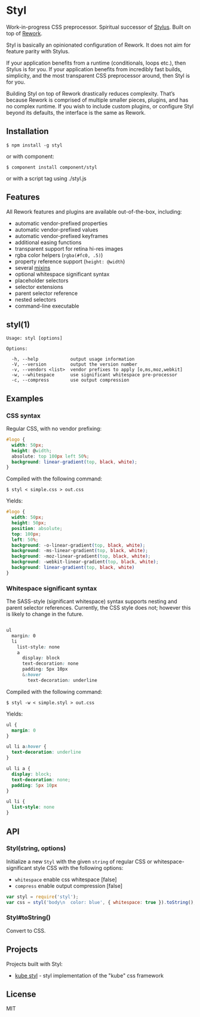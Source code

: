 # Styl

  Work-in-progress CSS preprocessor.
  Spiritual successor of [Stylus](https://github.com/LearnBoost/stylus).
  Built on top of [Rework](https://github.com/visionmedia/rework).

  Styl is basically an opinionated configuration of Rework. It does not aim for feature parity with Stylus.

  If your application benefits from a runtime (conditionals, loops etc.), then Stylus is for you.
  If your application benefits from incredibly fast builds, simplicity, and the most transparent CSS
  preprocessor around, then Styl is for you.

  Building Styl on top of Rework drastically reduces complexity. That’s because Rework is comprised of multiple
  smaller pieces, plugins, and has no complex runtime. If you wish to include custom plugins, or configure Styl
  beyond its defaults, the interface is the same as Rework.

## Installation

```
$ npm install -g styl
```

or with component:

```
$ component install component/styl
```

or with a script tag using ./styl.js

## Features

  All Rework features and plugins are available out-of-the-box, including:

  - automatic vendor-prefixed properties
  - automatic vendor-prefixed values
  - automatic vendor-prefixed keyframes
  - additional easing functions
  - transparent support for retina hi-res images
  - rgba color helpers (`rgba(#fc0, .5)`)
  - property reference support (`height: @width`)
  - several [mixins](https://github.com/visionmedia/rework-mixins)
  - optional whitespace significant syntax
  - placeholder selectors
  - selector extensions
  - parent selector reference
  - nested selectors
  - command-line executable

## styl(1)

```
Usage: styl [options]

Options:

  -h, --help            output usage information
  -V, --version         output the version number
  -v, --vendors <list>  vendor prefixes to apply [o,ms,moz,webkit]
  -w, --whitespace      use significant whitespace pre-processor
  -c, --compress        use output compression
```

## Examples

### CSS syntax

  Regular CSS, with no vendor prefixing:

```css
#logo {
  width: 50px;
  height: @width;
  absolute: top 100px left 50%;
  background: linear-gradient(top, black, white);
}
```

  Compiled with the following command:

```
$ styl < simple.css > out.css
```

  Yields:

```css
#logo {
  width: 50px;
  height: 50px;
  position: absolute;
  top: 100px;
  left: 50%;
  background: -o-linear-gradient(top, black, white);
  background: -ms-linear-gradient(top, black, white);
  background: -moz-linear-gradient(top, black, white);
  background: -webkit-linear-gradient(top, black, white);
  background: linear-gradient(top, black, white)
}
```

### Whitespace significant syntax

  The SASS-style (significant whitespace) syntax supports nesting and parent selector references.
  Currently, the CSS style does not; however this is likely to change in the future.

```css

ul
  margin: 0
  li
    list-style: none
    a
      display: block
      text-decoration: none
      padding: 5px 10px
      &:hover
        text-decoration: underline
```

  Compiled with the following command:

```
$ styl -w < simple.styl > out.css
```

  Yields:

```css
ul {
  margin: 0
}

ul li a:hover {
  text-decoration: underline
}

ul li a {
  display: block;
  text-decoration: none;
  padding: 5px 10px
}

ul li {
  list-style: none
}
```

## API

### Styl(string, options)

  Initialize a new `Styl` with the given `string` of regular CSS or
  whitespace-significant style CSS with the following options:

  - `whitespace` enable css whitespace [false]
  - `compress` enable output compression [false]

```js
var styl = require('styl');
var css = styl('body\n  color: blue', { whitespace: true }).toString();
```

### Styl#toString()

  Convert to CSS.

## Projects

  Projects built with Styl:

  - [kube styl](https://github.com/james2doyle/kube-styl) - styl implementation of the "kube" css framework

## License

  MIT
